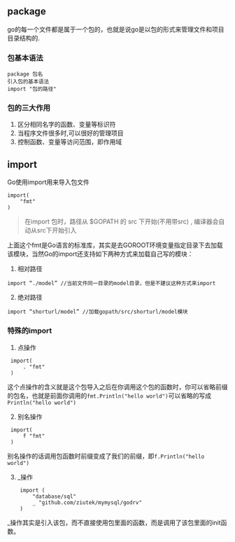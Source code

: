 ## package
go的每一个文件都是属于一个包的，也就是说go是以包的形式来管理文件和项目目录结构的.





### 包基本语法
```
package 包名
引入包的基本语法
import "包的路径"
```
### 包的三大作用
1.  区分相同名字的函数、变量等标识符 
2. 当程序文件很多时,可以很好的管理项目 
3. 控制函数、变量等访问范围，即作用域
## import
Go使用import用来导入包文件
```
import(
    "fmt"
)
```
> 在import 包时，路径从 $GOPATH 的 src 下开始(不用带src) , 编译器会自动从src下开始引入

上面这个fmt是Go语言的标准库，其实是去GOROOT环境变量指定目录下去加载该模块，当然Go的import还支持如下两种方式来加载自己写的模块：

1. 相对路径
```
import “./model” //当前文件同一目录的model目录，但是不建议这种方式来import
```
2. 绝对路径
```
import “shorturl/model” //加载gopath/src/shorturl/model模块
```
### 特殊的import

1. 点操作
```
 import(
     . "fmt"
 )
```
这个点操作的含义就是这个包导入之后在你调用这个包的函数时，你可以省略前缀的包名，也就是前面你调用的`fmt.Println("hello world")`可以省略的写成`Println("hello world")`

2. 别名操作
```
 import(
     f "fmt"
 )
```
别名操作的话调用包函数时前缀变成了我们的前缀，即`f.Println("hello world")`

3. _操作
```
	import (
	    "database/sql"
	    _ "github.com/ziutek/mymysql/godrv"
	)
```
_操作其实是引入该包，而不直接使用包里面的函数，而是调用了该包里面的init函数。